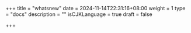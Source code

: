 +++
title = "whatsnew"
date = 2024-11-14T22:31:16+08:00
weight = 1
type = "docs"
description = ""
isCJKLanguage = true
draft = false

+++

